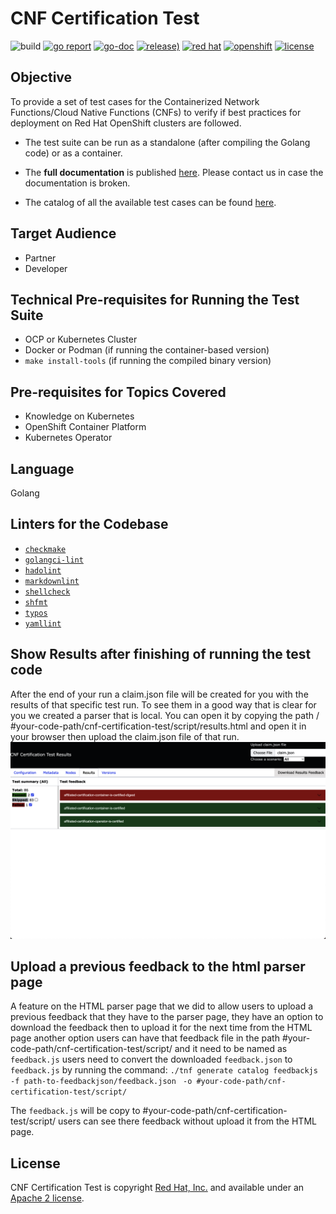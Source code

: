 # CNF Certification Test

![build](https://github.com/test-network-function/cnf-certification-test/actions/workflows/merge.yaml/badge.svg)
[![go report](https://goreportcard.com/badge/github.com/test-network-function/test-network-function)](https://goreportcard.com/report/github.com/test-network-function/cnf-certification-test)
[![go-doc](https://godoc.org/github.com/test-network-function/cnf-certification-test?status.svg)](https://godoc.org/github.com/test-network-function/cnf-certification-test)
[![release)](https://img.shields.io/github/v/release/test-network-function/cnf-certification-test?color=blue&label=%20&logo=semver&logoColor=white&style=flat)](https://github.com/test-network-function/cnf-certification-test/releases)
[![red hat](https://img.shields.io/badge/red%20hat---?color=gray&logo=redhat&logoColor=red&style=flat)](https://www.redhat.com)
[![openshift](https://img.shields.io/badge/openshift---?color=gray&logo=redhatopenshift&logoColor=red&style=flat)](https://www.redhat.com/en/technologies/cloud-computing/openshift)
[![license](https://img.shields.io/github/license/test-network-function/cnf-certification-test?color=blue&labelColor=gray&logo=apache&logoColor=lightgray&style=flat)](https://github.com/test-network-function/cnf-certification-test/blob/main/LICENSE)

## Objective

To provide a set of test cases for the Containerized Network Functions/Cloud
Native Functions (CNFs) to verify if best practices for deployment on Red Hat
OpenShift clusters are followed.

* The test suite can be run as a standalone (after compiling the Golang code)
or as a container.
* The **full documentation** is published
[here](https://test-network-function.github.io/cnf-certification-test/).
Please contact us in case the documentation is broken.

* The catalog of all the available test cases can be found [here](https://github.com/test-network-function/cnf-certification-test/blob/main/CATALOG.md).

## Target Audience

* Partner
* Developer

## Technical Pre-requisites for Running the Test Suite

* OCP or Kubernetes Cluster
* Docker or Podman (if running the container-based version)
* `make install-tools` (if running the compiled binary version)

## Pre-requisites for Topics Covered

* Knowledge on Kubernetes
* OpenShift Container Platform
* Kubernetes Operator

## Language

Golang

## Linters for the Codebase

* [`checkmake`](https://github.com/mrtazz/checkmake)
* [`golangci-lint`](https://github.com/golangci/golangci-lint)
* [`hadolint`](https://github.com/hadolint/hadolint)
* [`markdownlint`](https://github.com/igorshubovych/markdownlint-cli)
* [`shellcheck`](https://github.com/koalaman/shellcheck)
* [`shfmt`](https://github.com/mvdan/sh)
* [`typos`](https://github.com/crate-ci/typos)
* [`yamllint`](https://github.com/adrienverge/yamllint)

## Show Results after finishing of running the test code

After the end of your run a claim.json file will be created for you with the
results of that specific test run. To see them in a good way that is clear for
you we created a parser that is local. You can open it by copying the path /
 #your-code-path/cnf-certification-test/script/results.html and open it in your
browser then upload the claim.json file of that run.
![overview](docs/assets/images/htmlpage.png)

## Upload a previous feedback to the html parser page

A feature on the HTML parser page that we did to allow users to upload a previous
feedback that they have to the parser page, they have an option to download the
feedback then to upload it for the next time from the HTML page another option users
can have that feedback file in the path #your-code-path/cnf-certification-test/script/
and it need to be named as `feedback.js` users need to convert the downloaded
`feedback.json` to `feedback.js` by running the command:
`./tnf generate catalog feedbackjs -f path-to-feedbackjson/feedback.json `
`-o #your-code-path/cnf-certification-test/script/`

The `feedback.js` will be copy to #your-code-path/cnf-certification-test/script/
users can see there feedback without upload it from the HTML page.

## License

CNF Certification Test is copyright [Red Hat, Inc.](https://www.redhat.com) and available
under an
[Apache 2 license](https://github.com/test-network-function/cnf-certification-test/blob/main/LICENSE).
